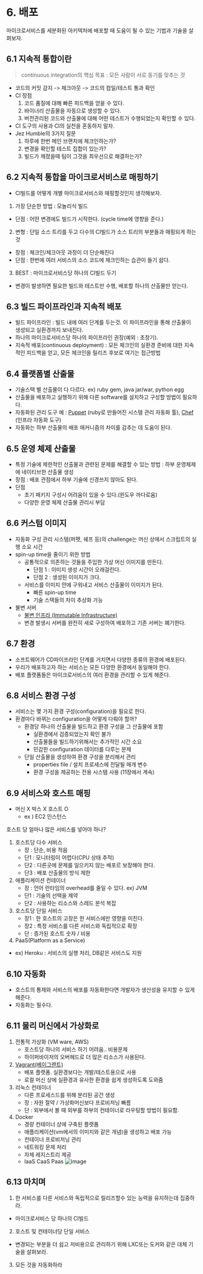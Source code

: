 # 6. 배포
마이크로서비스를 세분화된 아키텍처에 배포할 때 도움이 될 수 있는 기법과 기술을 살펴보자.

## 6.1 지속적 통합이란
> continuous integration의 핵심 목표 : 모든 사람이 서로 동기를 맞추는 것

- 코드의 커밋 감지 -> 체크아웃 -> 코드의 컴일/테스트 통과 확인
- CI 장점
  1. 코드 품질에 대해 빠른 피드백을 얻을 수 있다.
  2. 바이너리 산출물을 자동으로 생성할 수 있다.
  3. 버전관리된 코드와 산출물에 대해 어떤 테스트가 수행되었는지 확인할 수 있다.
- CI 도구의 사용과 CI의 실천을 혼동하지 말자.
- Jez Humble의 3가지 질문
  1. 하루에 한번 메인 브랜치에 체크인하는가?
  2. 변경을 확인할 테스트 집합이 있는가?
  3. 빌드가 깨졌을때 팀이 그것을 최우선으로 해결하는가?

## 6.2 지속적 통합을 마이크로서비스로 매핑하기
- CI빌드를 어떻게 개별 마이크로서비스와 매핑할것인지 생각해보자.
1. 가장 단순한 방법 : 모놀리식 빌드
  - 단점 : 어떤 변경에도 빌드가 시작한다. (cycle time에 영향을 준다.)
2. 변형 : 단일 소스 트리를 두고 다수의 CI빌드가 소스 트리의 부분들과 매핑되게 하는 것
  - 장점 : 체크인/체크아웃 과정이 더 단순해진다
  - 단점 : 한번에 여러 서비스의 소스 코드에 체크인하는 습관이 들기 쉽다.
3. BEST : 마이크로서비스당 하나의 CI빌드 두기
  - 변경이 발생하면 필요한 빌드와 테스트만 수행, 배포할 하나의 산출물만 얻는다.

## 6.3 빌드 파이프라인과 지속적 배포

- 빌드 파이프라인 : 빌드 내에 여러 단계를 두는것. 이 파이프라인을 통해 산출물이 생성되고 실환경까지 보내진다.
- 하나의 마이크로서비스당 하나의 파이프라인 권장(예외 : 초창기).
- 지속적 배포(continuous deployment) : 모든 체크인의 실환경 준비에 대한 지속적인 피드백을 얻고, 모든 체크인을 릴리즈 후보로 여기는 접근방법

## 6.4 플랫폼별 산출물

- 기술스택 별 산출물이 다 다르다. ex) ruby gem, java jar/war, python egg
- 산출물을 배포하고 실행하기 위해 다른 software를 설치하고 구성할 방법이 필요하다.
- 자동화된 관리 도구 예 : [Puppet](https://puppet.com/) (ruby로 만들어진 시스템 관리 자동화 툴), [Chef](https://www.chef.io/products/chef-automate) (인프라 자동화 도구)
- 자동화는 하부 산출물의 배포 매커니즘의 차이를 감추는 데 도움이 된다.


## 6.5 운영 체제 산출물
- 특정 기술에 제한적인 산출물과 관련된 문제를 해결할 수 있는 방법 : 하부 운영체제에 네이티브한 산출물 생성
- 장점 : 배포 관점에서 하부 기술에 신경쓰지 않아도 된다.
- 단점
  - 초기 패키지 구성시 어려움이 있을 수 있다.(윈도우 까다로움)
  - 다양한 운영 체제 산출물 관리시 부담

## 6.6 커스텀 이미지
- 자동화 구성 관리 시스템(퍼펫, 쉐프 등)의 challenge는 머신 상에서 스크립트의 실행 소요 시간
- spin-up time을 줄이기 위한 방법
  - 공통적으로 의존하는 것들을 주입한 가상 머신 이미지를 만든다.
    - 단점 1 : 이미지 생성 시간이 오래걸린다.
    - 단점 2 : 생성된 이미지가 크다.
  - 서비스를 이미지 안에 구워내고 서비스 산출물이 이미지가 된다.
    - 빠른 spin-up time
    - 기술 스택들의 차이 추상화 가능
- 불변 서버
  - [불변 인프라 (Immutable Infrastructure)](https://zetawiki.com/wiki/%EB%B6%88%EB%B3%80_%EC%9D%B8%ED%94%84%EB%9D%BC)
  - 변경 발생시 서버를 완전히 새로 구성하여 배포하고 기존 서버는 폐기한다.


## 6.7 환경

- 소프트웨어가 CD파이프라인 단계를 거치면서 다양한 종류의 환경에 배포된다.
- 우리가 배포하고자 하는 서비스는 모든 다양한 환경에서 동일해야 한다. 
- 배포 플랫폼들은 마이크로서비스의 여러 환경을 관리할 수 있게 해준다.

## 6.8 서비스 환경 구성

- 서비스는 몇 가지 환경 구성(configuration)을 필요로 한다.
- 환경마다 바뀌는 configuration을 어떻게 다뤄야 할까? 
    - 환경당 하나의 산출물을 빌드하고 환경 구성을 그 산출물에 포함
        - 실환경에서 검증되었는지 확인 불가
        - 산출물들을 빌드하기위해서는 추가적인 시간 소요
        - 민감한 configuration 데이터를 다루는 문제
    - 단일 산출물을 생성하여 환경 구성을 분리해서 관리
        - properties file / 설치 프로세스에 전달될 매개 변수
        - 환경 구성을 제공하는 전용 시스템 사용 (11장에서 계속)

## 6.9 서비스와 호스트 매핑

- 머신 X 박스 X 호스트 O
    - ex ) EC2 인스턴스

호스트 당 얼마나 많은 서비스를 넣어야 하나?

1. 호스트당 다수 서비스
    - 장 : 단순, 비용 적음
    - 단1 : 모니터링이 어렵다(CPU 상태 추적)
    - 단2 : 다른곳에 문제를 일으키지 않는 배포르 보장해야 한다.
    - 단3 : 배포 산출물의 방식 제한
2. 애플리케이션 컨테이너
    - 장 : 언어 런타임의 overhead를 줄일 수 있다. ex) JVM
    - 단1 : 기술의 선택을 제약
    - 단2 : 사용하는 리소스와 스레드 분석 복잡
3. 호스트당 단일 서비스
    - 장1 : 한 호스트의 고장은 한 서비스에만 영향을 미친다.
    - 장2 : 특정 서비스를 다른 서비스와 독립적으로 확장
    - 단 : 증가된 호스트 숫자 / 비용
4. PaaS(Platform as a Service)
- ex) Heroku : 서비스의 실행 처리, DB같은 서비스도 지원


## 6.10 자동화

- 호스트의 통제와 서비스의 배포를 자동화한다면 개발자가 생산성을 유지할 수 있게 해준다.
- 자동화는 필수다.

## 6.11 물리 머신에서 가상화로

1. 전통적 가상화 (VM ware, AWS)
    - 호스트당 하나의 서비스 하기 어려움.. 비용문제
    - 하이퍼바이저의 오버헤드로 더 많은 리소스가 사용된다.
2. [Vagrant(베이그랜트)](https://www.vagrantup.com/)
    - 배포 플랫폼. 실환경보다는 개발/테스트용으로 사용
    - 로컬 머신 상에 실환경과 유사한 환경을 쉽게 생성하도록 도와줌
3. 리눅스 컨테이너
    - 다른 프로세스드를 위해 분리된 공간 생성
    - 장 : 자원 절약 / 가상화머신보다 프로비저닝 빠름
    - 단 : 외부에서 볼 때 외부를 하부의 컨테이너로 라우팅할 방법이 필요함.
4. Docker
    - 경량 컨테이너 상에 구축된 플랫폼
    - 애플리케이션(vm에서의 이미지와 같은 개념)을 생성하고 배포 가능
    - 컨테이너 프로비저닝 관리
    - 네트워킹 문제 처리
    - 자체 레지스트리 제공
    - IaaS CaaS Paas
    ![image](https://user-images.githubusercontent.com/11023497/121037862-c79a8780-c7ea-11eb-83c1-b6b923d227f6.png)


## 6.13 마치며

1. 한 서비스를 다른 서비스와 독립적으로 릴리즈할수 있는 능력을 유지하는데 집중하라. 
- 마이크로서비스 당 하나의 CI빌드

2. 호스트 및 컨테이너당 단일 서비스
- 변경되는 부분을 더 쉽고 저비용으로 관리하기 위해 LXC또는 도커와 같은 대체 기술을 살펴보라.

3. 모든 것을 자동화하라

